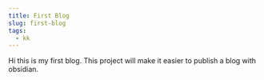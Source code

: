 ```yaml
---
title: First Blog
slug: first-blog
tags:
  - kk
---
```

Hi this is my first blog. This project will make it easier to publish a blog with obsidian. 